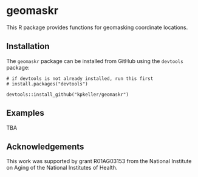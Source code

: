 # geomaskr 

This R package provides functions for geomasking coordinate locations.

## Installation

The `geomaskr` package can be installed from GitHub using the `devtools` package: 

```
# if devtools is not already installed, run this first
# install.packages("devtools")

devtools::install_github("kpkeller/geomaskr")
```

## Examples

TBA

## Acknowledgements

This work was supported by grant R01AG03153 from the National Institute on Aging of the National Institutes of Health.
